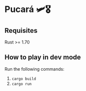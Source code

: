 # Pucará 🛩️🎖️

## Requisites
Rust >= 1.70

## How to play in dev mode

Run the following commands:

1. `cargo build`
2. `cargo run`


